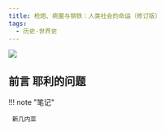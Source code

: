 ```yaml
---
title: 枪炮、病菌与钢铁：人类社会的命运（修订版）
tags:
  - 历史-世界史
---
```


![](https://cdn.weread.qq.com/weread/cover/44/YueWen_854928/s_YueWen_854928.jpg)


## 前言 耶利的问题




!!! note "笔记"

	 新几内亚 

